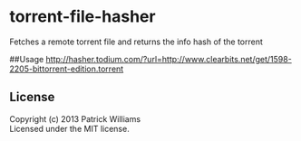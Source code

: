 # torrent-file-hasher

Fetches a remote torrent file and returns the info hash of the torrent

##Usage
http://hasher.todium.com/?url=http://www.clearbits.net/get/1598-2205-bittorrent-edition.torrent

## License
Copyright (c) 2013 Patrick Williams  
Licensed under the MIT license.
